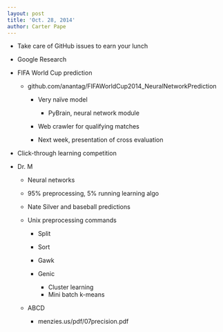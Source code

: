 ```yaml
---
layout: post
title: 'Oct. 28, 2014'
author: Carter Pape
---
```


   * Take care of GitHub issues to earn your lunch

   * Google Research

   * FIFA World Cup prediction

      * github.com/anantag/FIFAWorldCup2014_NeuralNetworkPrediction

         * Very naïve model

            * PyBrain, neural network module

         * Web crawler for qualifying matches
         * Next week, presentation of cross evaluation


   * Click-through learning competition
   * Dr. M

      * Neural networks
      * 95% preprocessing, 5% running learning algo
      * Nate Silver and baseball predictions
      * Unix preprocessing commands

         * Split
         * Sort
         * Gawk
         * Genic

            * Cluster learning
            * Mini batch k-means


      * ABCD

         * menzies.us/pdf/07precision.pdf


